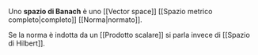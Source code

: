 Uno **spazio di Banach** è uno [[Vector space]] [[Spazio metrico completo|completo]] [[Norma|normato]].

Se la norma è indotta da un [[Prodotto scalare]] si parla invece di [[Spazio di Hilbert]].